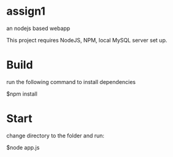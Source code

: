 # assign1
an nodejs based webapp

This project requires NodeJS, NPM, local MySQL server set up.

# Build 
run the following command to install dependencies

$npm install

# Start
change directory to the folder and run:

$node app.js
